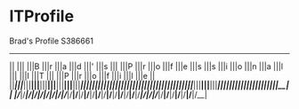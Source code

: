 # ITProfile
Brad's Profile
S386661


 _________ _________ ____ ____ ____ ____ ____ ____ _________ ____ ____ ____ ____ ____ ____ ____ ____ ____ ____ ____ ____ _________ ____ ____ _________ ____ ____ ____ ____ ____ ____ ____ 
||       |||       |||B |||r |||a |||d |||' |||s |||       |||P |||r |||o |||f |||e |||s |||s |||i |||o |||n |||a |||l |||       |||I |||T |||       |||P |||r |||o |||f |||i |||l |||e ||
||_______|||_______|||__|||__|||__|||__|||__|||__|||_______|||__|||__|||__|||__|||__|||__|||__|||__|||__|||__|||__|||__|||_______|||__|||__|||_______|||__|||__|||__|||__|||__|||__|||__||
|/_______\|/_______\|/__\|/__\|/__\|/__\|/__\|/__\|/_______\|/__\|/__\|/__\|/__\|/__\|/__\|/__\|/__\|/__\|/__\|/__\|/__\|/_______\|/__\|/__\|/_______\|/__\|/__\|/__\|/__\|/__\|/__\|/__\|
